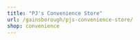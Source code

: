 ```yaml
---
title: "PJ's Convenience Store"
url: /gainsborough/pjs-convenience-store/
shop: convenience
---
```

